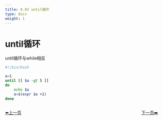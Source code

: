 ```yaml
---
title: 8.03 until循环      
type: docs
weight: 1
---    
```


# until循环   
until循环与while相反   
```bash
#!/bin/bash

a=1
until [[ $a -gt 5 ]]
do
    echo $a
    a=$(expr $a +1)
done
```   


<div style="display: flex;justify-content: space-between;align-items: center;">
<p><a href="https://books.linuxwt.com/linuxwtbash/ChapterEight/Whilexunhuan">⬅️上一页</a></p>
<p><a href="https://books.linuxwt.com/linuxwtbash/ChapterNine">下一页➡️</a></p>
</div>
